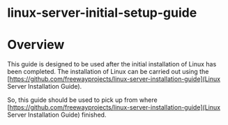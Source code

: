 linux-server-initial-setup-guide
================================

# Overview

This guide is designed to be used after the initial installation of Linux has been completed.  The installation of Linux can be carried out using the [https://github.com/freewayprojects/linux-server-installation-guide](Linux Server Installation Guide).

So, this guide should be used to pick up from where [https://github.com/freewayprojects/linux-server-installation-guide](Linux Server Installation Guide) finished.

